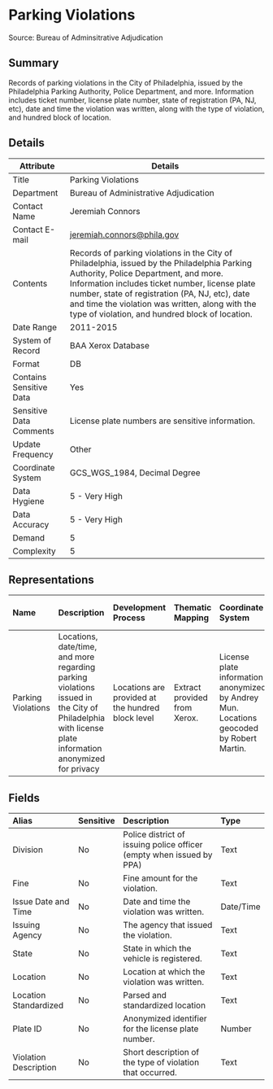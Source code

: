 # Parking Violations

Source: Bureau of Adminsitrative Adjudication

Summary
--------------------------
Records of parking violations in the City of Philadelphia, issued by the Philadelphia Parking Authority, Police Department, and more. Information includes ticket number, license plate number, state of registration (PA, NJ, etc), date and time the violation was written, along with the type of violation, and hundred block of location.


Details
-----------------

| Attribute | Details |
| ---------- |--------------|
| Title | Parking Violations |
| Department | Bureau of Administrative Adjudication |
| Contact Name | Jeremiah Connors |
| Contact E-mail | jeremiah.connors@phila.gov |
| Contents | Records of parking violations in the City of Philadelphia, issued by the Philadelphia Parking Authority, Police Department, and more. Information includes ticket number, license plate number, state of registration (PA, NJ, etc), date and time the violation was written, along with the type of violation, and hundred block of location.|
| Date Range | 2011-2015 |
| System of Record | BAA Xerox Database |
| Format | DB |
| Contains Sensitive Data	| Yes |
| Sensitive Data Comments	| License plate numbers are sensitive information. |
| Update Frequency | Other |
| Coordinate System	| GCS_WGS_1984, Decimal Degree |
| Data Hygiene | 5 - Very High |
| Data Accuracy | 5 - Very High |
| Demand | 5 |
| Complexity | 5 |


Representations
---------------------

|Name|Description|Development Process|Thematic Mapping|Coordinate System|Date Range|ETL File Name|Update Frequency|Classification|Status|Endpoints|Details|
|:----|:-------------------|:------------|:-----|:-----|:-----|:-----|:-----|:-----|:-----|:-----|:-----|
|Parking Violations |	Locations, date/time, and more regarding parking violations issued in the City of Philadelphia with license plate information anonymized for privacy | Locations are provided at the hundred block level | Extract provided from Xerox. | License plate information anonymized by Andrey Mun. Locations geocoded by Robert Martin. |	GCS_WGS_1984, Decimal Degree | January 2012 through March 2015 | Archive | Public	| In Development | [view](https://phl.knackhq.com/inventory#home/datasetdetails/5543865c20583086178c4eda/representationdetails/5565fec41e1c191b0dbd5684)

Fields
--------------------------

|Alias|Sensitive|Description|Type|
|:----|:-------------------|:------------|:------------|
Division|	No | Police district of issuing police officer (empty when issued by PPA) | Text |
Fine|	No | Fine amount for the violation. |	Text |
Issue Date and Time	|No	|Date and time the violation was written.	|Date/Time	|
Issuing Agency|	No|	The agency that issued the violation.	|Text	|
State	|No	|State in which the vehicle is registered.	|Text	|
Location|	No|	Location at which the violation was written.	|Text	|
Location Standardized|	No|	Parsed and standardized location	|Text	|
Plate ID|	No|	Anonymized identifier for the license plate number.	|Number	|
Violation Description|	No|	Short description of the type of violation that occurred.	|Text |

